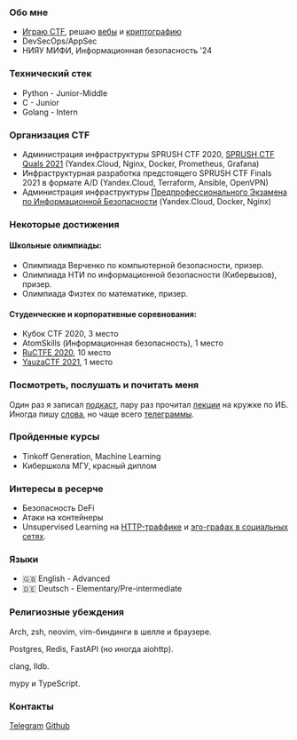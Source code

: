 ### Обо мне
- [Играю CTF](https://ctftime.org/team/76463), решаю [вебы](https://medium.com/@sprush/volgactf-qualifier-netcorp-2eb072e4d314) и [криптографию](https://cryptohack.org/user/ne_bknn/)
- DevSecOps/AppSec
- НИЯУ МИФИ, Информационная безопасность '24

### Технический стек
- Python - Junior-Middle
- C - Junior
- Golang - Intern

### Организация CTF
- Администрация инфраструктуры SPRUSH CTF 2020, [SPRUSH CTF Quals 2021](https://ctftime.org/event/1239) (Yandex.Cloud, Nginx, Docker, Prometheus, Grafana)
- Инфраструктурная разработка предстоящего SPRUSH CTF Finals 2021 в формате A/D (Yandex.Cloud, Terraform, Ansible, OpenVPN)
- Администрация инфраструктуры [Предпрофессионального Экзамена по Информационной Безопасности](https://predprof.mephi.ru/class/9) (Yandex.Cloud, Docker, Nginx)

### Некоторые достижения
#### Школьные олимпиады:
- Олимпиада Верченко по компьютерной безопасности, призер.
- Олимпиада НТИ по информационной безопасности (Кибервызов), призер.
- Олимпиада Физтех по математике, призер.

#### Студенческие и корпоративные соревнования:
- Кубок CTF 2020, 3 место
- AtomSkills (Информационная безопасность), 1 место
- [RuCTFE 2020](https://ctftime.org/event/1178), 10 место
- [YauzaCTF 2021](https://ctftime.org/event/1417/), 1 место

### Посмотреть, послушать и почитать меня
Один раз я записал [подкаст](https://vk.com/wall-125553684_7937), пару раз прочитал [лекции](https://www.youtube.com/watch?v=UDRPsZRCjwM) на кружке по ИБ. Иногда пишу [слова](https://rb.ru/young/stop-cyberattacks/), но чаще всего [телеграммы](https://t.me/cryptoanal).

### Пройденные курсы
- Tinkoff Generation, Machine Learning
- Кибершкола МГУ, красный диплом

### Интересы в ресерче
- Безопасность DeFi
- Атаки на контейнеры
- Unsupervised Learning на [HTTP-траффике](https://github.com/ne-bknn/doberbot) и [эго-графах в социальных сетях](https://github.com/ne-bknn/NewConnections).

### Языки
- :gb: English -  Advanced
- :de: Deutsch - Elementary/Pre-intermediate

### Религиозные убеждения
Arch, zsh, neovim, vim-биндинги в шелле и браузере.

Postgres, Redis, FastAPI (но иногда aiohttp).

clang, lldb.

mypy и TypeScript.

### Контакты
[Telegram](t.me/ne_bknn)
[Github](github.com/ne-bknn)
